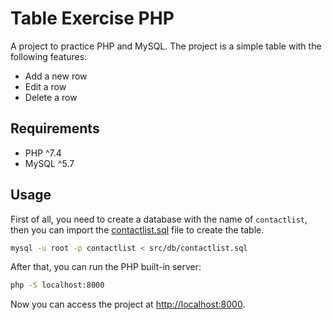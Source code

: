 # Table Exercise PHP

A project to practice PHP and MySQL. The project is a simple table with the following features:

- Add a new row
- Edit a row
- Delete a row

## Requirements

- PHP ^7.4
- MySQL ^5.7

## Usage

First of all, you need to create a database with the name of `contactlist`, then you can import the [contactlist.sql](src/db/contactlist.sql) file to create the table.

```bash
mysql -u root -p contactlist < src/db/contactlist.sql
```

After that, you can run the PHP built-in server:

```bash
php -S localhost:8000
```

Now you can access the project at [http://localhost:8000](http://localhost:8000).

